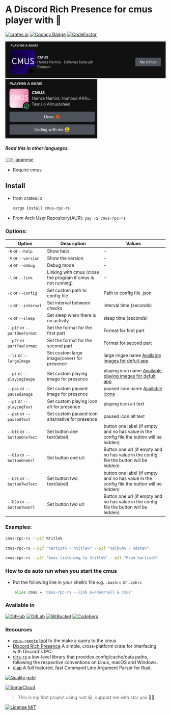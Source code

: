 # A Discord Rich Presence for cmus player with 🦀

[![crates.io](https://img.shields.io/crates/v/cmus-rpc-rs?style=for-the-badge)](https://crates.io/crates/cmus-rpc-rs)
[![Codacy Badge](https://api.codacy.com/project/badge/Grade/3e0d24aa2c1441e484622b8540193cdf)](https://app.codacy.com/gh/anas-elgarhy/cmus-rpc-rs?utm_source=github.com&utm_medium=referral&utm_content=Anas-Elgarhy/cmus-rpc&utm_campaign=Badge_Grade_Settings)
[![CodeFactor](https://www.codefactor.io/repository/github/anas-elgarhy/cmus-rpc-rs/badge)](https://www.codefactor.io/repository/github/anas-elgarhy/cmus-rpc)

<img alt="image 1" src="./Screenshots/1_0.1.0.png">
<img alt="image 2" src="./Screenshots/2_0.1.0.png">

#### *Read this in other languages.*

[🇯🇵 japanese](translations/README-jp.md)

- Require cmus

## Install

- from crates.io
    ```bash
    cargo install cmus-rpc-rs 
    ```
- From Arch User Repository(AUR): `yay -S cmus-rpc-rs`


### Options:

| Option                       | Description                                                  | Values                                                                                    |
| ---------------------------- | ------------------------------------------------------------ | ----------------------------------------------------------------------------------------- |
| `-h` or `--help`             | Show help                                                | -                                                                                         |
| `-V` or `--version`          | Show the version                                             | -                                                                                         |
| `-d` or `--debug`            | Debug mode                                                   | -                                                                                         |
| `-l` or `--link`             | Linking with cmus (close the program if cmus is not running) | -                                                                                         |
| `-c` or `--config`           | Set custom path to config file                               | Path to config file .json                                                                 |
| `-i` or `--interval`         | Set interval between checks                                  | interval time (seconds)                                                                   |
| `-s` or `--sleep`            | Set sleep when there is no activity                          | sleep time (seconds)                                                                      |
| `--p1f` or `--partOneFormat` | Set the format for the first part                            | Format for first part                                                                     |
| `--p2f` or `--partTowFormat` | Set the format for the second part                           | Format for second part                                                                    |
| `--li` or `--largeImage`     | Set custom large image(cover) for presence                   | large imgae name [Available images for defult app](./assets/cover/)                       |
| `--pi` or `--playingImage`   | Set custom playing image for presence                        | playing icon name [Available playing images for defult app](./assets/play_icons/)         |
| `--pai` or `--pausedImage`   | Set custom paused image for presence                         | paused icon name [Available icons](./assets/pause_icons/)                                 |
| `--pt` or `--playingText`    | Set custom playing icon alt for presence                     | playing icon alt text                                                                     |
| `--pat` or `--pausedText`    | Set custom paused icon altarnative for presence              | paused icon alt text                                                                      |
| `--b1t` or `--buttonOneText` | Set button one text(label)                                   | button one label (if empty and no has value in the config file the button will be hidden) |
| `--b1u` or `--buttonOneUrl`  | Set button one url                                           | Button one url (if empty and no has value in the config file the button will be hidden)   |
| `--b2t` or `--buttonTwoText` | Set button two text(label)                                   | button one label (if empty and no has value in the config file the button will be hidden) |
| `--b2u` or `--buttonTwoUrl`  | Set button two url                                           | Button one url (if empty and no has value in the config file the button will be hidden)   |

### Examples:

```bash
cmus-rpc-rs --p1f %title%
```

```bash
cmus-rpc-rs --p1f "%artist% - %title%" --p2f "%album% - %date%"
```

```bash
cmus-rpc-rs --p1f "Anas listening to %title%" --p2f "From %artist%"
```

### How to do auto run when you start the cmus

- Put the following line in your shellrc file e.g. `.bashrc` or `.zshrc`

```bash
    alias cmus = 'cmus-rpc-rs --link &>/dev/null & cmus'
```

### Available in

[![GitHub](https://img.shields.io/badge/GitHub-Main%20repo-brightgreen?style=for-the-badge&logo=GitHub)](https://github.com/anas-elgarhy/cmus-rpc-rs)
[![GitLab](https://img.shields.io/badge/GitLab-Mirror%20repo-brightgreen?style=for-the-badge&logo=GitLab)](https://gitlab.com/anas-elgarhy/cmus-rpc-rs)
[![BitBucket](https://img.shields.io/badge/BitBucket-Mirror%20repo-brightgreen?style=for-the-badge&logo=BitBucket)](https://bitbucket.org/anas_elgarhy/cmus-rpc-rs)
[![Codeberg](https://img.shields.io/badge/Codeberg-Mirror%20repo-brightgreen?style=for-the-badge&logo=Codeberg)](https://codeberg.org/anas-elgarhy/cmus-rpc-rs)

### Resources

- [`cmus-remote` tool](https://github.com/cmus/cmus) to the make a query to the cmus
- [Discord Rich Presence](https://github.com/nickofolas/discord-rich-presence) A simple, cross-platform crate for interfacing with Discord's IPC.
- [dirs-rs](https://github.com/dirs-dev/dirs-rs) a low-level library that provides config/cache/data paths, following the respective conventions on Linux, macOS and Windows.
- [clap](https://github.com/clap-rs/clap) A full featured, fast Command Line Argument Parser for Rust.

[![Quality gate](https://sonarcloud.io/api/project_badges/quality_gate?project=anas-elgarhy_cmus-rpc-rs)](https://sonarcloud.io/summary/new_code?id=Anas-Elgarhy_cmus-rpc)

[![SonarCloud](https://sonarcloud.io/images/project_badges/sonarcloud-black.svg)](https://sonarcloud.io/summary/new_code?id=anas-elgarhy_cmus-rpc-rs)

> This is my first project using rust 😆, support me with star yoo 💙🦀

[![License MIT](https://img.shields.io/badge/license-MIT-green.svg)](https://spdx.org/licenses/MIT.html)
